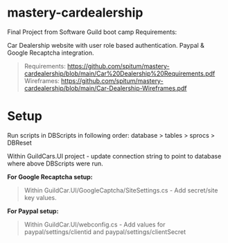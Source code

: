 # mastery-cardealership
Final Project from Software Guild boot camp
Requirements: 

Car Dealership website with user role based authentication. Paypal & Google Recaptcha integration. 

>Requirements: https://github.com/spitum/mastery-cardealership/blob/main/Car%20Dealership%20Requirements.pdf
>Wireframes: https://github.com/spitum/mastery-cardealership/blob/main/Car-Dealership-Wireframes.pdf

# Setup 
Run scripts in DBScripts in following order: database > tables > sprocs > DBReset

Within GuildCars.UI project - update connection string to point to database where above DBScripts were run. 

**For Google Recaptcha setup:**
> Within GuildCar.UI/GoogleCaptcha/SiteSettings.cs - Add secret/site key values.


**For Paypal setup:**
> Within GuildCar.UI/webconfig.cs - Add values for paypal/settings/clientid and paypal/settings/clientSecret 

